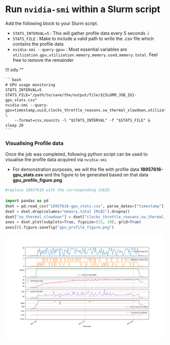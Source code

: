 # Run `nvidia-smi` within a Slurm script 


Add the following block to your Slurm script. 

* `STATS_INTERVAL=5` : This will gather profile data every 5 seconds .i
* `STATS_FILE` : Make to include a valid path to write the .csv file which contains the profile data
* `nvidia-smi --query-gpu=` : Most essential variables are `utilization.gpu,utilization.memory,memory.used,memory.total`. Feel free to remove the remainder

!!! info ""

    ```bash
    # GPU usage monitoring
    STATS_INTERVAL=5
    STATS_FILE="/path/to/save/the/output/file/${SLURM_JOB_ID}-gpu_stats.csv"
    nvidia-smi --query-gpu=timestamp,uuid,clocks_throttle_reasons.sw_thermal_slowdown,utilization.gpu,utilization.memory,memory.used,memory.total,temperature.gpu,power.draw,clocks.current.sm \
        --format=csv,nounits -l "$STATS_INTERVAL" -f "$STATS_FILE" &
    sleep 20
    ```

### Visualising Profile data

Once the job was completed, following python script can be used to visualise the profile data acquired via `nvidia-smi`

* For demonstration purposes, we will the file with profile data **18957616-gpu_stats.csv** and the figure to be generated based on that data **gpu_profile_figure.png**

```py
#replace 18957616 with the corresponding JobID

import pandas as pd
dset = pd.read_csv("18957616-gpu_stats.csv", parse_dates=["timestamp"], index_col="timestamp", sep=", ", engine="python")
dset = dset.drop(columns="memory.total [MiB]").dropna()
dset["sw_thermal_slowdown"] = dset["clocks_throttle_reasons.sw_thermal_slowdown"].apply(lambda x: 0 if "Not" in x else 1)
axes = dset.plot(subplots=True, figsize=(15, 10), grid=True)
axes[0].figure.savefig("gpu_profile_figure.png")
```

![image](./images/download.png)